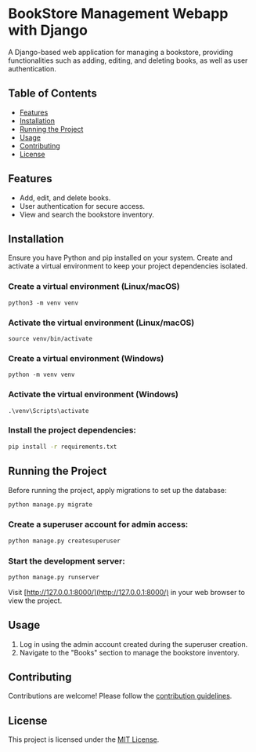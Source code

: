 # BookStore Management Webapp with Django

A Django-based web application for managing a bookstore, providing functionalities such as adding, editing, and deleting books, as well as user authentication.

## Table of Contents

- [Features](#features)
- [Installation](#installation)
- [Running the Project](#running-the-project)
- [Usage](#usage)
- [Contributing](#contributing)
- [License](#license)

## Features

- Add, edit, and delete books.
- User authentication for secure access.
- View and search the bookstore inventory.

## Installation

Ensure you have Python and pip installed on your system. Create and activate a virtual environment to keep your project dependencies isolated.

### Create a virtual environment (Linux/macOS)
```
python3 -m venv venv
```

### Activate the virtual environment (Linux/macOS)
```
source venv/bin/activate
```
### Create a virtual environment (Windows)
```
python -m venv venv
```
### Activate the virtual environment (Windows)
```
.\venv\Scripts\activate
```

### Install the project dependencies:

```bash
pip install -r requirements.txt
```

## Running the Project

Before running the project, apply migrations to set up the database:

```bash
python manage.py migrate
```

### Create a superuser account for admin access:

```bash
python manage.py createsuperuser
```

### Start the development server:

```bash
python manage.py runserver
```

Visit [http://127.0.0.1:8000/](http://127.0.0.1:8000/) in your web browser to view the project.

## Usage

1. Log in using the admin account created during the superuser creation.
2. Navigate to the "Books" section to manage the bookstore inventory.

## Contributing

Contributions are welcome! Please follow the [contribution guidelines](CONTRIBUTING.md).

## License

This project is licensed under the [MIT License](LICENSE).
